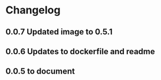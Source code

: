 # Changelog

## 0.0.7 Updated image to 0.5.1
## 0.0.6 Updates to dockerfile and readme
## 0.0.5 to document